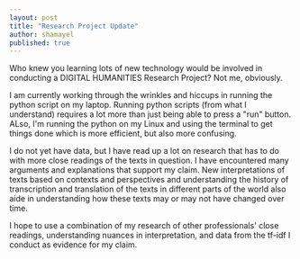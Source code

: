 ```yaml
---
layout: post
title: "Research Project Update"
author: shamayel
published: true
---
```


Who knew you learning lots of new technology would be involved in conducting a DIGITAL HUMANITIES Research Project? Not me, obviously.  

I am currently working through the wrinkles and hiccups in running the python script on my laptop. Running python scripts (from what I understand) requires a lot more than just being able to press a "run" button. ALso, I'm running the python on my Linux and using the terminal to get things done which is more efficient, but also more confusing.  

I do not yet have data, but I have read up a lot on research that has to do with more close readings of the texts in question. I have encountered many arguments and explanations that support my claim. New interpretations of texts based on contexts and perspectives and understanding the history of transcription and translation of the texts in different parts of the world also aide in understanding how these texts may or may not have changed over time.  

I hope to use a combination of my research of other professionals' close readings, understanding nuances in interpretation, and data from the tf-idf I conduct as evidence for my claim.
